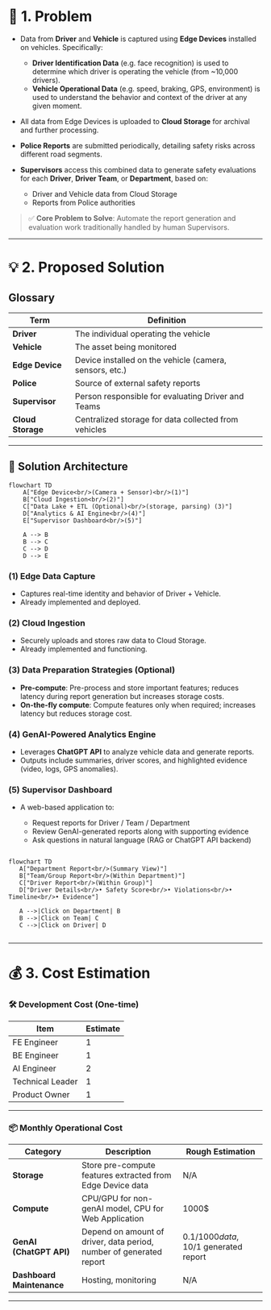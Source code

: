 # 🚧 1. Problem

* Data from **Driver** and **Vehicle** is captured using **Edge Devices** installed on vehicles. Specifically:

  * **Driver Identification Data** (e.g. face recognition) is used to determine which driver is operating the vehicle (from \~10,000 drivers).
  * **Vehicle Operational Data** (e.g. speed, braking, GPS, environment) is used to understand the behavior and context of the driver at any given moment.
* All data from Edge Devices is uploaded to **Cloud Storage** for archival and further processing.
* **Police Reports** are submitted periodically, detailing safety risks across different road segments.
* **Supervisors** access this combined data to generate safety evaluations for each **Driver**, **Driver Team**, or **Department**, based on:

  * Driver and Vehicle data from Cloud Storage
  * Reports from Police authorities

> ✅ **Core Problem to Solve**: Automate the report generation and evaluation work traditionally handled by human Supervisors.

---

# 💡 2. Proposed Solution

## Glossary

| Term              | Definition                                              |
| ----------------- | ------------------------------------------------------- |
| **Driver**        | The individual operating the vehicle                    |
| **Vehicle**       | The asset being monitored                               |
| **Edge Device**   | Device installed on the vehicle (camera, sensors, etc.) |
| **Police**        | Source of external safety reports                       |
| **Supervisor**    | Person responsible for evaluating Driver and Teams      |
| **Cloud Storage** | Centralized storage for data collected from vehicles    |

---

## 🧠 Solution Architecture

```mermaid
flowchart TD
    A["Edge Device<br/>(Camera + Sensor)<br/>(1)"]
    B["Cloud Ingestion<br/>(2)"]
    C["Data Lake + ETL (Optional)<br/>(storage, parsing) (3)"]
    D["Analytics & AI Engine<br/>(4)"]
    E["Supervisor Dashboard<br/>(5)"]

    A --> B
    B --> C
    C --> D
    D --> E
```

### (1) Edge Data Capture

* Captures real-time identity and behavior of Driver + Vehicle.
* Already implemented and deployed.

### (2) Cloud Ingestion

* Securely uploads and stores raw data to Cloud Storage.
* Already implemented and functioning.

### (3) Data Preparation Strategies (Optional)

* **Pre-compute**: Pre-process and store important features; reduces latency during report generation but increases storage costs.
* **On-the-fly compute**: Compute features only when required; increases latency but reduces storage cost.

### (4) GenAI-Powered Analytics Engine

* Leverages **ChatGPT API** to analyze vehicle data and generate reports.
* Outputs include summaries, driver scores, and highlighted evidence (video, logs, GPS anomalies).

### (5) Supervisor Dashboard

* A web-based application to:

  * Request reports for Driver / Team / Department
  * Review GenAI-generated reports along with supporting evidence
  * Ask questions in natural language (RAG or ChatGPT API backend)
 
 ```mermaid

flowchart TD
    A["Department Report<br/>(Summary View)"]
    B["Team/Group Report<br/>(Within Department)"]
    C["Driver Report<br/>(Within Group)"]
    D["Driver Details<br/>• Safety Score<br/>• Violations<br/>• Timeline<br/>• Evidence"]

    A -->|Click on Department| B
    B -->|Click on Team| C
    C -->|Click on Driver| D


``` 

---

# 💰 3. Cost Estimation

### 🛠️ Development Cost (One-time)

| Item             | Estimate                        |
| ---------------- | ------------------------------- |
| FE Engineer | 1 |
| BE Engineer | 1 |
| AI Engineer | 2 |
| Technical Leader | 1 |
| Product Owner | 1 |

---

### 📦 Monthly Operational Cost 

| Category                  | Description                                                         | Rough Estimation                  
| ------------------------- | -------------------------------------------------                   | -------------------------------------------------
| **Storage**               | Store pre-compute features extracted from Edge Device data          | N/A                  
| **Compute**               | CPU/GPU for non-genAI model, CPU for Web Application                | 1000$                             
| **GenAI (ChatGPT API)**   | Depend on amount of driver, data period, number of generated report | 0.1$/1000 data, 10$/1 generated report
| **Dashboard Maintenance** | Hosting, monitoring                                                 | N/A


---
